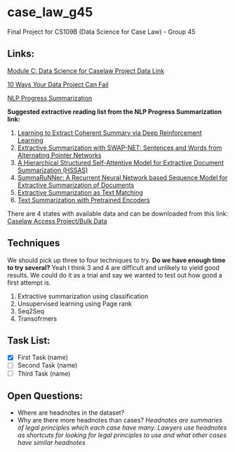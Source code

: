 # case_law_g45
Final Project for CS109B (Data Science for Case Law) - Group 45

## Links:

[Module C: Data Science for Caselaw Project Data Link](https://drive.google.com/drive/folders/1Dvtk_rxNK-4tXYmRWZhX2no9TrFTu8SD)

[10 Ways Your Data Project Can Fail](https://drive.google.com/file/d/1I9ut6aRU9L9UNy83uA03rblIY7pl7GT1/view)

[NLP Progress Summarization](http://nlpprogress.com/english/summarization.html)

**Suggested extractive reading list from the NLP Progress Summarization link:**

 1. [Learning to Extract Coherent Summary via Deep Reinforcement Learning](https://www.aaai.org/ocs/index.php/AAAI/AAAI18/paper/view/16838/16118)
 1. [Extractive Summarization with SWAP-NET: Sentences and Words from Alternating Pointer Networks](http://aclweb.org/anthology/P18-1014)
 1. [A Hierarchical Structured Self-Attentive Model for Extractive Document Summarization (HSSAS)](https://ieeexplore.ieee.org/stamp/stamp.jsp?arnumber=8344797)
 1. [SummaRuNNer: A Recurrent Neural Network based Sequence Model for Extractive Summarization of Documents](https://arxiv.org/abs/1611.04230)
 1. [Extractive Summarization as Text Matching](https://arxiv.org/abs/2004.08795)
 1. [Text Summarization with Pretrained Encoders](https://arxiv.org/abs/1908.08345)

There are 4 states with available data and can be downloaded from this link: [Caselaw Access Project/Bulk Data](https://case.law/bulk/download/)

## Techniques

We should pick up three to four techniques to try.
 **Do we have enough time to try several?**
  Yeah I think 3 and 4 are difficult and unlikely to yield good results. We could do it as a trial and say we wanted to test out how good a first attempt is.

 1. Extractive summarization using classification
 1. Unsupervised learning using Page rank
 3. Seq2Seq
 4. Transofrmers

## Task List:

 - [x] First Task (name)
 - [ ] Second Task  (name)
 - [ ] Third Task (name)

## Open Questions:

 - Where are headnotes in the dataset?
 - Why are there more headnotes than cases? _Headnotes are summaries of legal principles which each case have many. Lawyers use headnotes as shortcuts for looking for legal principles to use and what other cases have similar headnotes_